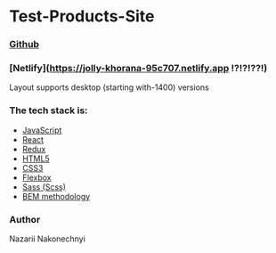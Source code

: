 # Test-Products-Site

### [Github](https://nazarandco.github.io/Test-Products-Site/)
### [Netlify](https://jolly-khorana-95c707.netlify.app !?!?!??!)

Layout supports desktop (starting with-1400) versions

### The tech stack is:
- [JavaScript](https://ru.wikipedia.org/wiki/JavaScript)
- [React](https://ru.reactjs.org/)
- [Redux](https://redux.js.org/introduction/getting-started)
- [HTML5](https://en.wikipedia.org/wiki/HTML5)
- [CSS3](https://en.wikipedia.org/wiki/CSS)
- [Flexbox](https://en.wikipedia.org/wiki/CSS_Flexible_Box_Layout)
- [Sass (Scss)](https://sass-lang.com/)
- [BEM methodology](https://en.bem.info/methodology/)

### Author

Nazarii Nakonechnyi
